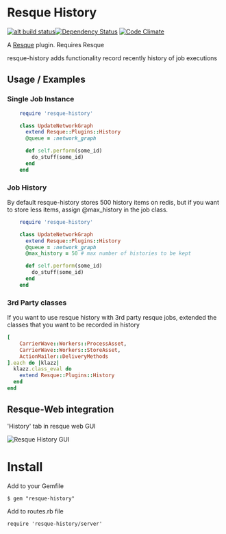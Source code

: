 # Resque History 
[![alt build status][1]][2][![Dependency Status](https://gemnasium.com/ilyakatz/resque-history.png?travis)](https://gemnasium.com/ilyakatz/resque-history)
[![Code Climate](https://codeclimate.com/github/ilyakatz/resque-history.png)](https://codeclimate.com/github/ilyakatz/resque-history)

[1]: https://secure.travis-ci.org/ilyakatz/resque-history.png?branch=master
[2]: http://travis-ci.org/#!/ilyakatz/resque-history


A [Resque][rq] plugin. Requires Resque

resque-history adds functionality record recently history of job executions

Usage / Examples
----------------

### Single Job Instance

```ruby
    require 'resque-history'

    class UpdateNetworkGraph
      extend Resque::Plugins::History
      @queue = :network_graph

      def self.perform(some_id)
        do_stuff(some_id)
      end
    end
```


### Job History

By default resque-history stores 500 history items on redis, 
but if you want to store less items, assign @max_history in the job class.

```ruby
    require 'resque-history'

    class UpdateNetworkGraph
      extend Resque::Plugins::History
      @queue = :network_graph
      @max_history = 50 # max number of histories to be kept

      def self.perform(some_id)
        do_stuff(some_id)
      end
    end
```

### 3rd Party classes

If you want to use resque history with 3rd party resque jobs, 
extended the classes that you want to be recorded in history

```ruby
[
    CarrierWave::Workers::ProcessAsset,
    CarrierWave::Workers::StoreAsset,
    ActionMailer::DeliveryMethods
].each do |klazz|
  klazz.class_eval do
    extend Resque::Plugins::History
  end
end
```

Resque-Web integration
----------------------

'History' tab in resque web GUI

![Resque History GUI](https://img.skitch.com/20120510-x4egbeih39bb2xe82c2mtapmp9.jpg)


Install
=======

Add to your Gemfile

    $ gem "resque-history"
    
Add to routes.rb file

    require 'resque-history/server'

[rq]: http://github.com/defunkt/resque
